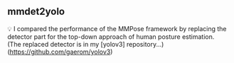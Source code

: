 ## mmdet2yolo  

💡 I compared the performance of the MMPose framework by replacing the detector part for the top-down approach of human posture estimation.  
(The replaced detector is in my [yolov3] repository...)(https://github.com/gaerom/yolov3)
